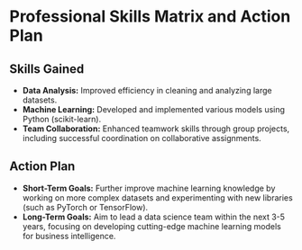# Professional Skills Matrix and Action Plan

## Skills Gained
- **Data Analysis:** Improved efficiency in cleaning and analyzing large datasets.
- **Machine Learning:** Developed and implemented various models using Python (scikit-learn).
- **Team Collaboration:** Enhanced teamwork skills through group projects, including successful coordination on collaborative assignments.

## Action Plan
- **Short-Term Goals:** Further improve machine learning knowledge by working on more complex datasets and experimenting with new libraries (such as PyTorch or TensorFlow).
- **Long-Term Goals:** Aim to lead a data science team within the next 3-5 years, focusing on developing cutting-edge machine learning models for business intelligence.
